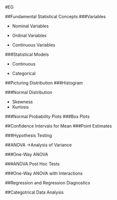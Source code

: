 #EG

##Fundamental Statistical  Concepts
###Variables
*  Nominal Variables

*  Ordinal Variables

*  Continuous Variables

###Statistical Models
*  Continuous

*  Categorical

##Picturing Distribution
###Histogram

###Normal Distribution
*  Skewness
*  Kurtosis

###Normal Probability Plots
###Box Plots

##Confidence Intervals for Mean
###Point Estimates

###Hypothesis Testing

##ANOVA ->Analysis of Variance

###One-Way ANOVA

###ANOVA Post Hoc Tests

###One-Way ANOVA with Interactions

##Regression and Regression Diagnostics

##Categotrical Data Analysis
